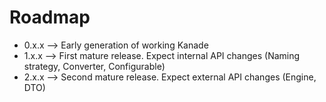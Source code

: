 # Roadmap

- 0.x.x --> Early generation of working Kanade
- 1.x.x --> First mature release. Expect internal API changes (Naming strategy, Converter, Configurable)
- 2.x.x --> Second mature release. Expect external API changes (Engine, DTO)
